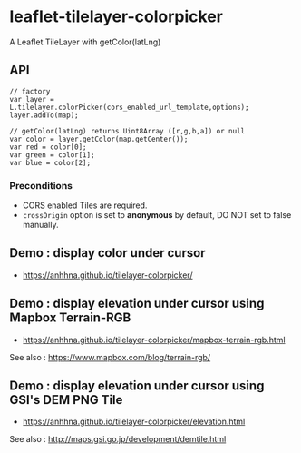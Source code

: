 # leaflet-tilelayer-colorpicker
A Leaflet TileLayer with getColor(latLng)

## API
```
// factory
var layer = L.tilelayer.colorPicker(cors_enabled_url_template,options);
layer.addTo(map);

// getColor(latLng) returns Uint8Array ([r,g,b,a]) or null
var color = layer.getColor(map.getCenter());
var red = color[0];
var green = color[1];
var blue = color[2];
```

### Preconditions
+ CORS enabled Tiles are required.
+ `crossOrigin` option is set to **anonymous** by default, DO NOT set to false manually.

## Demo : display color under cursor

+ <https://anhhna.github.io/tilelayer-colorpicker/>

## Demo : display elevation under cursor using Mapbox Terrain-RGB

+ <https://anhhna.github.io/tilelayer-colorpicker/mapbox-terrain-rgb.html>

See also : <https://www.mapbox.com/blog/terrain-rgb/>


## Demo : display elevation under cursor using GSI's DEM PNG Tile

+ <https://anhhna.github.io/tilelayer-colorpicker/elevation.html>

See also : <http://maps.gsi.go.jp/development/demtile.html>
